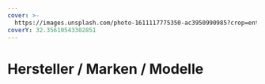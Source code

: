 ```yaml
---
cover: >-
  https://images.unsplash.com/photo-1611117775350-ac3950990985?crop=entropy&cs=tinysrgb&fm=jpg&ixid=MnwxOTcwMjR8MHwxfHNlYXJjaHwzfHwzZCUyMHByaW50ZXJ8ZW58MHx8fHwxNjY0MjIzNjcx&ixlib=rb-1.2.1&q=80
coverY: 32.35610543302851
---
```


# Hersteller / Marken / Modelle

